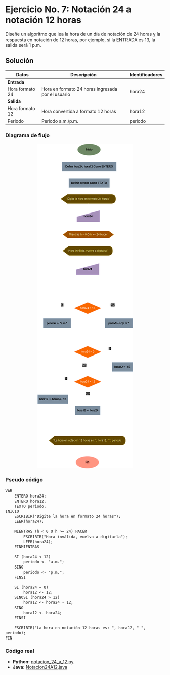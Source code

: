 # Ejercicio No. 7: Notación 24 a notación 12 horas

Diseñe un algoritmo que lea la hora de un día de notación de 24 horas y la respuesta en notación de 12 horas, por ejemplo, si la ENTRADA es 13, la salida será 1 p.m.

## Solución

| **Datos**       | **Descripción**                                   | **Identificadores** |
|-----------------|---------------------------------------------------|---------------------|
| **Entrada**     |                                                   |                     |
| Hora formato 24 | Hora en formato 24 horas ingresada por el usuario | hora24              |
| **Salida**      |                                                   |                     |
| Hora formato 12 | Hora convertida a formato 12 horas                | hora12              |
| Periodo         | Periodo a.m./p.m.                                 | periodo             |

### Diagrama de flujo

<p align="center">
    <img src="./diagrama_flujo.png" alt="Diagrama de flujo ejercicio no.2" />
</p>

### Pseudo código

```
VAR
    ENTERO hora24;
    ENTERO hora12;
    TEXTO periodo;
INICIO
    ESCRIBIR("Digite la hora en formato 24 horas");
    LEER(hora24);

    MIENTRAS (h < 0 O h >= 24) HACER
        ESCRIBIR("Hora inválida, vuelva a digitarla");
        LEER(hora24);
    FINMIENTRAS

    SI (hora24 < 12)
        periodo <- "a.m.";
    SINO
        periodo <- "p.m.";
    FINSI

    SI (hora24 = 0)
        hora12 <- 12;
    SINOSI (hora24 > 12)
        hora12 <- hora24 - 12;
    SINO
        hora12 <- hora24;
    FINSI

    ESCRIBIR("La hora en notación 12 horas es: ", hora12, " ", periodo);
FIN
```

### Código real

- **Python:** [notacion_24_a_12.py](./notacion_24_a_12.py)
- **Java:** [Notacion24A12.java](Notacion24A12.java)
